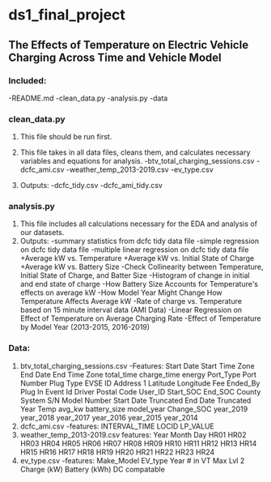 # ds1_final_project

## The Effects of Temperature on Electric Vehicle Charging Across Time and Vehicle Model


### Included:
-README.md
-clean_data.py
-analysis.py
-data

### clean_data.py
1. This file should be run first.
2. This file takes in all data files, cleans them, and calculates necessary variables and equations for analysis.
 -btv_total_charging_sessions.csv
 -dcfc_ami.csv
 -weather_temp_2013-2019.csv
 -ev_type.csv
 
3. Outputs:
 -dcfc_tidy.csv
 -dcfc_ami_tidy.csv
 
### analysis.py
1. This file includes all calculations necessary for the EDA and analysis of our datasets. 
2. Outputs:
 -summary statistics from dcfc tidy data file
 -simple regression on dcfc tidy data file
 -multiple linear regression on dcfc tidy data file
  +Average kW vs. Temperature
  +Average kW vs. Initial State of Charge
  +Average kW vs. Battery Size
 -Check Collinearity between Temperature, Initial State of Charge, and Batter Size
 -Histogram of change in initial and end state of charge
 -How Battery Size Accounts for Temperature's effects on average kW
 -How Model Year Might Change How Temperature Affects Average kW
 -Rate of charge vs. Temperature based on 15 minute interval data (AMI Data)
 -Linear Regression on Effect of Temperature on Average Charging Rate
 -Effect of Temperature by Model Year (2013-2015, 2016-2019)
 
### Data:
1. btv_total_charging_sessions.csv
 -Features: Start Date
   Start Time Zone
   End Date
   End Time Zone
   total_time
   charge_time
   energy
   Port_Type
   Port Number
   Plug Type
   EVSE ID
   Address 1
   Latitude
   Longitude
   Fee
   Ended_By
   Plug In Event Id
   Driver Postal Code
   User_ID
   Start_SOC
   End_SOC
   County
   System S/N
   Model Number
   Start Date Truncated
   End Date Truncated
   Year
   Temp
   avg_kw
   battery_size
   model_year
   Change_SOC
   year_2019
   year_2018
   year_2017
   year_2016
   year_2015
   year_2014
2. dcfc_ami.csv
 -features:
   INTERVAL_TIME
   LOCID
   LP_VALUE
3. weather_temp_2013-2019.csv
 features:
   Year
   Month
   Day
   HR01
   HR02
   HR03
   HR04
   HR05
   HR06
   HR07
   HR08
   HR09
   HR10
   HR11
   HR12
   HR13
   HR14
   HR15
   HR16
   HR17
   HR18
   HR19
   HR20
   HR21
   HR22
   HR23
   HR24
4. ev_type.csv
   -features:
   Make_Model
   EV_type
   Year
   \# in VT
   Max Lvl 2 Charge (kW)
   Battery (kWh)
   DC compatable
 
